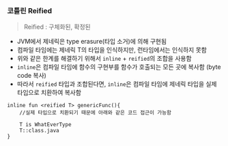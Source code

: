 ### 코틀린 Reified 
> Reified : 구체화된, 확정된

- JVM에서 제네릭은 type erasure(타입 소거)에 의해 구현됨
- 컴파일 타임에는 제네릭 T의 타입을 인식하지만, 런타임에서는 인식하지 못함
- 위와 같은 한계를 해결하기 위해서 `inline` + `reified`의 조합을 사용함
- `inline`은 컴파일 타임에 함수의 구현부를 함수가 호출되는 모든 곳에 복사함 (byte code 복사)
- 따라서 `reified` 타입과 조합된다면, `inline`은 컴파일 타임에 제네릭 타입을 실제 타입으로 치환하여 복사함


```
inline fun <reified T> genericFunc(){
    //실제 타입으로 치환되기 때문에 아래와 같은 코드 접근이 가능함

    T is WhatEverType
    T::class.java 
}
```